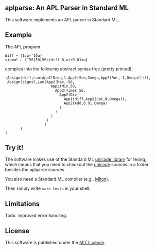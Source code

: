 ## aplparse: An APL Parser in Standard ML

This software implements an APL parser in Standard ML. 

## Example

The APL program

```apl
diff ← {1↓⍵−¯1⌽⍵}
signal ← {¯50⌈50⌊50×(diff 0,⍵)÷0.01+⍵}
```

compiles into the following abstract syntax tree (pretty printed):

    [Assign(diff,Lam(App2(Drop,1,App2(Sub,Omega,App2(Rot,-1,Omega))))),
     Assign(signal,Lam(App2(Max,-50,
                         App2(Min,50,
                           App2(Times,50,
                             App2(Div,
                               App1(diff,App2(Cat,0,Omega)),
                               App2(Add,0.01,Omega)
                             )
                           )
                         )
                       )
                      )
           )
    ]

## Try it!

The software makes use of the Standard ML [unicode library](https://github.com/melsman/smlunicode) for lexing, which
means that you need to checkout the
[unicode](https://github.com/melsman/unicode) sources in a
folder besides the aplparse sources.

You also need a Standard ML compiler (e.g., [Mlton](http://www.mlton.org/)).

Then simply write `make tests` in your shell.

## Limitations

Todo: improved error handling.

## License

This software is published under the [MIT License](MIT_LICENSE.md).